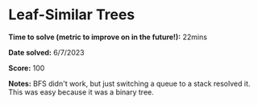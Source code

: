 # Leaf-Similar Trees

**Time to solve (metric to improve on in the future!):** 22mins

**Date solved:** 6/7/2023

**Score:** 100

**Notes:**
BFS didn't work, but just switching a queue to a stack resolved it. This was easy because it was a binary tree.